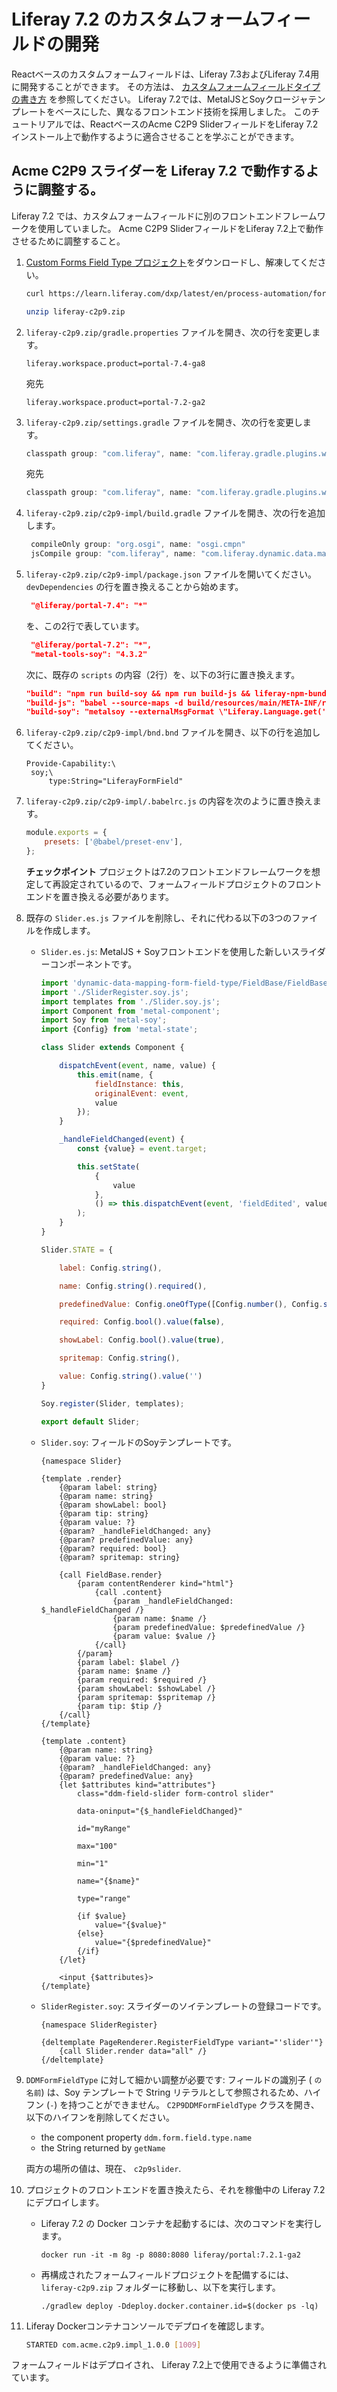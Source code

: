 # Liferay 7.2 のカスタムフォームフィールドの開発

Reactベースのカスタムフォームフィールドは、Liferay 7.3およびLiferay 7.4用に開発することができます。 その方法は、 [カスタムフォームフィールドタイプの書き方](./writing-a-form-storage-adapter.md) を参照してください。 Liferay 7.2では、MetalJSとSoyクロージャテンプレートをベースにした、異なるフロントエンド技術を採用しました。 このチュートリアルでは、ReactベースのAcme C2P9 SliderフィールドをLiferay 7.2インストール上で動作するように適合させることを学ぶことができます。

## Acme C2P9 スライダーを Liferay 7.2 で動作するように調整する。

Liferay 7.2 では、カスタムフォームフィールドに別のフロントエンドフレームワークを使用していました。 Acme C2P9 SliderフィールドをLiferay 7.2上で動作させるために調整すること。

1. [Custom Forms Field Type プロジェクト](./writing-a-custom-form-field-type/resources/liferay-c2p9.zip)をダウンロードし、解凍してください。

    ```bash
    curl https://learn.liferay.com/dxp/latest/en/process-automation/forms/developer-guide/liferay-c2p9.zip -O
    ```

    ```bash
    unzip liferay-c2p9.zip
    ```
1. `liferay-c2p9.zip/gradle.properties` ファイルを開き、次の行を変更します。

   ```properties
   liferay.workspace.product=portal-7.4-ga8
   ```

   宛先

   ```properties
   liferay.workspace.product=portal-7.2-ga2
   ```

1. `liferay-c2p9.zip/settings.gradle` ファイルを開き、次の行を変更します。

   ```groovy
   classpath group: "com.liferay", name: "com.liferay.gradle.plugins.workspace", version: "latest.release"
   ```

   宛先

   ```groovy
   classpath group: "com.liferay", name: "com.liferay.gradle.plugins.workspace", version: "3.4.17"
   ```

1. `liferay-c2p9.zip/c2p9-impl/build.gradle` ファイルを開き、次の行を追加します。

   ```groovy
    compileOnly group: "org.osgi", name: "osgi.cmpn"
    jsCompile group: "com.liferay", name: "com.liferay.dynamic.data.mapping.form.field.type"
    ```

1. `liferay-c2p9.zip/c2p9-impl/package.json` ファイルを開いてください。 `devDependencies` の行を置き換えることから始めます。

   ```json
    "@liferay/portal-7.4": "*"
   ```

   を、この2行で表しています。

   ```json
    "@liferay/portal-7.2": "*",
    "metal-tools-soy": "4.3.2"
   ```

   次に、既存の `scripts` の内容（2行）を、以下の3行に置き換えます。

   ```json
   "build": "npm run build-soy && npm run build-js && liferay-npm-bundler",
   "build-js": "babel --source-maps -d build/resources/main/META-INF/resources src/main/resources/META-INF/resources",
   "build-soy": "metalsoy --externalMsgFormat \"Liferay.Language.get('\\$2')\" --soyDeps \"./node_modules/clay-*/src/**/*.soy\" \"./node_modules/com.liferay.dynamic.data.mapping.form.field.type/META-INF/resources/+(FieldBase|components)/**/*.soy\""
   ```

1. `liferay-c2p9.zip/c2p9-impl/bnd.bnd` ファイルを開き、以下の行を追加してください。

   ```properties
   Provide-Capability:\
    soy;\
        type:String="LiferayFormField"
   ```

1. `liferay-c2p9.zip/c2p9-impl/.babelrc.js` の内容を次のように置き換えます。

   ```js
   module.exports = {
       presets: ['@babel/preset-env'],
   };
   ```

   **チェックポイント** プロジェクトは7.2のフロントエンドフレームワークを想定して再設定されているので、フォームフィールドプロジェクトのフロントエンドを置き換える必要があります。

1. 既存の `Slider.es.js` ファイルを削除し、それに代わる以下の3つのファイルを作成します。
   - `Slider.es.js`: MetalJS + Soyフロントエンドを使用した新しいスライダーコンポーネントです。

      ```js
      import 'dynamic-data-mapping-form-field-type/FieldBase/FieldBase.es';
      import './SliderRegister.soy.js';
      import templates from './Slider.soy.js';
      import Component from 'metal-component';
      import Soy from 'metal-soy';
      import {Config} from 'metal-state';

      class Slider extends Component {

          dispatchEvent(event, name, value) {
              this.emit(name, {
                  fieldInstance: this,
                  originalEvent: event,
                  value
              });
          }

          _handleFieldChanged(event) {
              const {value} = event.target;

              this.setState(
                  {
                      value
                  },
                  () => this.dispatchEvent(event, 'fieldEdited', value)
              );
          }
      }

      Slider.STATE = {

          label: Config.string(),

          name: Config.string().required(),

          predefinedValue: Config.oneOfType([Config.number(), Config.string()]),

          required: Config.bool().value(false),

          showLabel: Config.bool().value(true),

          spritemap: Config.string(),

          value: Config.string().value('')
      }

      Soy.register(Slider, templates);

      export default Slider;
      ```
   - `Slider.soy`: フィールドのSoyテンプレートです。
      ```shell
      {namespace Slider}

      {template .render}
          {@param label: string}
          {@param name: string}
          {@param showLabel: bool}
          {@param tip: string}
          {@param value: ?}
          {@param? _handleFieldChanged: any}
          {@param? predefinedValue: any}
          {@param? required: bool}
          {@param? spritemap: string}

          {call FieldBase.render}
              {param contentRenderer kind="html"}
                  {call .content}
                      {param _handleFieldChanged: $_handleFieldChanged /}
                      {param name: $name /}
                      {param predefinedValue: $predefinedValue /}
                      {param value: $value /}
                  {/call}
              {/param}
              {param label: $label /}
              {param name: $name /}
              {param required: $required /}
              {param showLabel: $showLabel /}
              {param spritemap: $spritemap /}
              {param tip: $tip /}
          {/call}
      {/template}

      {template .content}
          {@param name: string}
          {@param value: ?}
          {@param? _handleFieldChanged: any}
          {@param? predefinedValue: any}
          {let $attributes kind="attributes"}
              class="ddm-field-slider form-control slider"

              data-oninput="{$_handleFieldChanged}"

              id="myRange"

              max="100"

              min="1"

              name="{$name}"

              type="range"

              {if $value}
                  value="{$value}"
              {else}
                  value="{$predefinedValue}"
              {/if}
          {/let}

          <input {$attributes}>
      {/template}
      ```

   - `SliderRegister.soy`: スライダーのソイテンプレートの登録コードです。

      ```shell
      {namespace SliderRegister}

      {deltemplate PageRenderer.RegisterFieldType variant="'slider'"}
          {call Slider.render data="all" /}
      {/deltemplate}
      ```

1. `DDMFormFieldType` に対して細かい調整が必要です: フィールドの識別子 ( `の名前`) は、Soy テンプレートで String リテラルとして参照されるため、ハイフン (`-`) を持つことができません。 `C2P9DDMFormFieldType` クラスを開き、以下のハイフンを削除してください。

   - the component property `ddm.form.field.type.name`
   - the String returned by `getName`

   両方の場所の値は、現在、 `c2p9slider`.

1. プロジェクトのフロントエンドを置き換えたら、それを稼働中の Liferay 7.2 にデプロイします。

   - Liferay 7.2 の Docker コンテナを起動するには、次のコマンドを実行します。
      ```shell
      docker run -it -m 8g -p 8080:8080 liferay/portal:7.2.1-ga2
      ```
   - 再構成されたフォームフィールドプロジェクトを配備するには、 `liferay-c2p9.zip` フォルダーに移動し、以下を実行します。
      ```shell
      ./gradlew deploy -Ddeploy.docker.container.id=$(docker ps -lq)
      ```

1. Liferay Dockerコンテナコンソールでデプロイを確認します。

   ```bash
   STARTED com.acme.c2p9.impl_1.0.0 [1009]
   ```

</a> フォームフィールドはデプロイされ、 Liferay 7.2上で使用できるように準備されています。</p>

